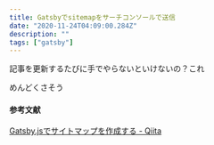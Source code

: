 ```yaml
---
title: Gatsbyでsitemapをサーチコンソールで送信
date: "2020-11-24T04:09:00.284Z"
description: ""
tags: ["gatsby"]
---
```


記事を更新するたびに手でやらないといけないの？これ

めんどくさそう

#### 参考文献
[Gatsby.jsでサイトマップを作成する - Qiita](https://qiita.com/ShinKano/items/3cf3eef6320bc62181a3)